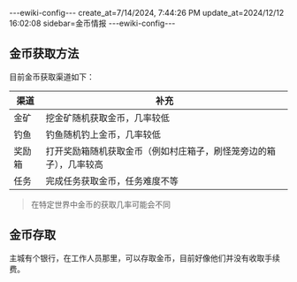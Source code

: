 ---ewiki-config---
create_at=7/14/2024, 7:44:26 PM
update_at=2024/12/12 16:02:08
sidebar=金币情报
---ewiki-config---

## 金币获取方法

目前金币获取渠道如下：

|渠道|补充|
|---|---|
|金矿| 挖金矿随机获取金币，几率较低|
|钓鱼| 钓鱼随机钓上金币，几率较低|
|奖励箱| 打开奖励箱随机获取金币（例如村庄箱子，刷怪笼旁边的箱子），几率较高|
|任务| 完成任务获取金币，任务难度不等|

> 在特定世界中金币的获取几率可能会不同

## 金币存取

主城有个银行，在工作人员那里，可以存取金币，目前好像他们并没有收取手续费。